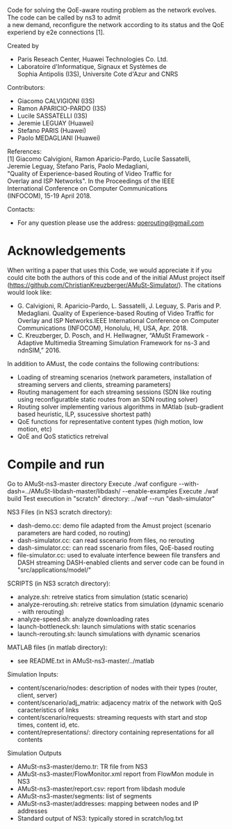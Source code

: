 Code for solving the QoE-aware routing problem as the network evolves. The code can be called by ns3 to admit            
a new demand, reconfigure the network according to its status and 
the QoE experiend by e2e connections [1].                         
                                                                  
Created by                                                         
 - Paris Reseach Center, Huawei Technologies Co. Ltd.               
 - Laboratoire d'Informatique, Signaux et Systèmes de               
   Sophia Antipolis (I3S), Universite Cote d'Azur and CNRS           
                                                                   
Contributors:                                                      
- Giacomo CALVIGIONI (I3S)                                         
- Ramon APARICIO-PARDO (I3S)                                       
- Lucile SASSATELLI (I3S)                                          
- Jeremie LEGUAY (Huawei)                                          
- Stefano PARIS (Huawei)                                           
- Paolo MEDAGLIANI (Huawei)                                        
                                                                    
References:                                                        
[1] Giacomo Calvigioni, Ramon Aparicio-Pardo, Lucile Sassatelli,   
     Jeremie Leguay, Stefano Paris, Paolo Medagliani,               
     "Quality of Experience-based Routing of Video Traffic for      
      Overlay and ISP Networks". In the Proceedings of the IEEE     
     International Conference on Computer Communications            
      (INFOCOM), 15-19 April 2018.                                  
                                                                  
Contacts:                                                          
- For any question please use the address: qoerouting@gmail.com    


Acknowledgements
================
When writing a paper that uses this Code, we would appreciate it if you could cite both the authors of this code and of the initial AMust project itself (https://github.com/ChristianKreuzberger/AMuSt-Simulator/). 
The citations would look like:
- G. Calvigioni, R. Aparicio-Pardo, L. Sassatelli, J. Leguay, S. Paris and P. Medagliani. Quality of Experience-based Routing of Video Traffic for Overlay and ISP Networks.IEEE International Conference on Computer Communications (INFOCOM), Honolulu, HI, USA, Apr. 2018.  
- C. Kreuzberger, D. Posch, and H. Hellwagner, “AMuSt Framework - Adaptive Multimedia Streaming Simulation Framework for ns-3 and ndnSIM,” 2016.

In addition to AMust, the code contains the following contributions:
- Loading of streaming scenarios (network parameters, installation of streaming servers and clients, streaming parameters) 
- Routing management for each streaming sessions (SDN like routing using reconfiguratble static routes from an SDN routing solver)
- Routing solver implementing various algorithms in MAtlab (sub-gradient based heuristic, ILP, ssucessive shortest path)
- QoE functions for representative content types (high motion, low motion, etc)
- QoE and QoS statictics retreival

Compile and run
================
Go to AMuSt-ns3-master directory
Execute ./waf configure --with-dash=../AMuSt-libdash-master/libdash/ --enable-examples
Execute ./waf build
Test execution in "scratch" directory: ../waf --run "dash-simulator"    

NS3 Files (in NS3 scratch directory):
- dash-demo.cc: demo file adapted from the Amust project (scenario parameters are hard coded, no routing)
- dash-simulator.cc: can read sscenario from files, no rerouting
- dash-simulator.cc: can read sscenario from files, QoE-based routing
- file-simulator.cc: used to evaluate interfence beween file transfers and DASH streaming
DASH-enabled clients and server code can be found in "src/applications/model/"

SCRIPTS (in NS3 scratch directory):
- analyze.sh: retreive statics from simulation (static scenario)
- analyze-rerouting.sh: retreive statics from simulation (dynamic scenario - with rerouting)
- analyze-speed.sh: analyze downloading rates
- launch-bottleneck.sh: launch simulations with static scenarios
- launch-rerouting.sh: launch simulations with dynamic scenarios

MATLAB files (in matlab directory):
- see README.txt in AMuSt-ns3-master/../matlab

Simulation Inputs:
- content/scenario/nodes: description of nodes with their types (router, client, server)
- content/scenario/adj_matrix: adjacency matrix of the network with QoS caracteristics of links
- content/scenario/requests: streaming requests with start and stop times, content id, etc.
- content/representations/: directory containing representations for all contents

Simulation Outputs
- AMuSt-ns3-master/demo.tr: TR file from NS3
- AMuSt-ns3-master/FlowMonitor.xml report from FlowMon module in NS3
- AMuSt-ns3-master/report.csv: report from libdash module
- AMuSt-ns3-master/segments: list of segments
- AMuSt-ns3-master/addresses: mapping between nodes and IP addresses
- Standard output of NS3: typically stored in scratch/log.txt
